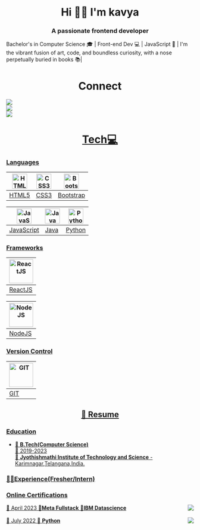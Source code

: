 <h1 align="center">Hi 🙋‍♀️ I'm kavya</h1>
<h3 align="center">A passionate frontend developer</h3>
Bachelor's in Computer Science 🎓 | Front-end Dev 💻 | JavaScript 🤖 | I'm the vibrant fusion of art, code, and boundless curiosity, with a nose perpetually buried in books 📚|
<h1 align="center"> Connect </h2>
<a href="mailto:vskavya02@gmail.com"/><img src="https://img.shields.io/badge/Gmail-D14836?style=for-the-badge&logo=gmail&logoColor=white"/> <br>
<a href="https://www.linkedin.com/in/vasala-srikavya-9368b5273"/>
   <img src="https://img.shields.io/badge/LinkedIn-0077B5?style=for-the-badge&logo=linkedin&logoColor=white"> <br>
	<a href="https://www.instagram.com/sriikavyaa.vasala"/>
	<img src="https://img.shields.io/badge/instagram-%23E4405F.svg?&style=for-the-badge&logo=instagram&logoColor=white"/>        


<h1 align="center">Tech💻 </h1>

### Languages

| [<img src="https://img.icons8.com/color/48/html-5--v1.png" alt="HTML5" width="40px"/>](#) | [<img src="https://img.icons8.com/fluency/48/css3.png" alt="CSS3" width="40px"/>](#) | [<img src="https://img.icons8.com/color/48/bootstrap.png" alt="Bootstrap" width="40px"/>](#) |
| --- | --- | --- |
| HTML5 | CSS3 | Bootstrap |


| [<img src="https://cdn.svgporn.com/logos/javascript.svg" alt="JavaScript" width="40px"/>](#) | [<img src="https://img.icons8.com/color/96/java-coffee-cup-logo--v1.png" alt="Java" width="40px"/>](#) | [<img src="https://img.icons8.com/color/96/python--v1.png" alt="Python" width="40px"/>](#) |
| --- | --- | --- |
| JavaScript | Java | Python |

### Frameworks

| [<img src="https://cdn.svgporn.com/logos/react.svg" alt="ReactJS" width="64px"/>](#) |
| --- |
| ReactJS |


| [<img src="https://img.icons8.com/color/96/nodejs.png" alt="NodeJS" width="64px"/>](#) |
| --- |
| NodeJS |

### Version Control

| [<img src="https://upload.wikimedia.org/wikipedia/commons/thumb/3/3f/Git_icon.svg/1200px-Git_icon.svg.png" alt="GIT" width="64px"/>](#) |
| --- |
| GIT |


<h2 align="center">
	📃 Resume 
</h2>

### Education

- 📖 **B.Tech(Computer Science)**\
📆 2019-2023\
📍 **Jyothishmathi Institute of Technology and Science** - Karimnagar,Telangana,India.

### 👩‍💼Experience(Fresher/Intern)

### Online Certifications
<img align="right" src="https://img.shields.io/badge/Coursera-0056D2?style=for-the-badge&logo=Coursera&logoColor=white">📆 April 2023
📖**Meta Fullstack**
📖**IBM Datascience**
<br>
<br>
<img align="right" src="https://img.shields.io/badge/Udemy-EC5252?style=for-the-badge&logo=Udemy&logoColor=white">📆 July 2022
📖 **Python**
	
